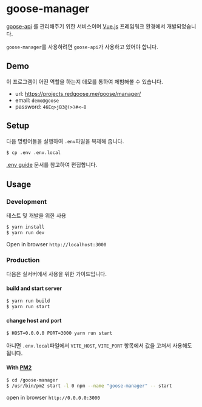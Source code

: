 # goose-manager

[goose-api](https://github.com/redgoose-dev/goose-api) 를 관리해주기 위한 서비스이며 [Vue.js](https://vuejs.org/) 프레임워크 환경에서 개발되었습니다.

`goose-manager`를 사용하려면 `goose-api`가 사용하고 있어야 합니다.


## Demo

이 프로그램이 어떤 역할을 하는지 데모를 통하여 체험해볼 수 있습니다.

- url: https://projects.redgoose.me/goose/manager/
- email: `demo@goose`
- password: `46Eq>jB3@(>)#<~8`


## Setup

다음 명령어들을 실행하여 `.env`파일을 복제해 줍니다.

```bash
$ cp .env .env.local
```

[.env guide](https://github.com/redgoose-dev/goose-manager/wiki/.env-guide) 문서를 참고하여 편집합니다.


## Usage

### Development

테스트 및 개발을 위한 사용

```bash
$ yarn install
$ yarn run dev
```

Open in browser `http://localhost:3000`

### Production

다음은 실서버에서 사용을 위한 가이드입니다.

#### build and start server

```bash
$ yarn run build
$ yarn run start
```

#### change host and port

```bash
$ HOST=0.0.0.0 PORT=3000 yarn run start
```

아니면 `.env.local`파일에서 `VITE_HOST`, `VITE_PORT` 항목에서 값을 고쳐서 사용해도 됩니다.

#### With [PM2](http://pm2.keymetrics.io)

```bash
$ cd /goose-manager
$ /usr/bin/pm2 start -l 0 npm --name "goose-manager" -- start
```

open in browser `http://0.0.0.0:3000`
